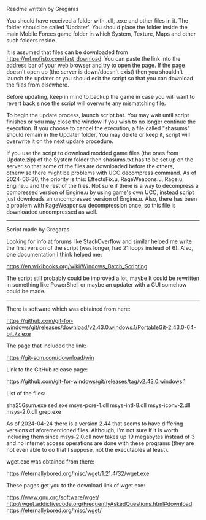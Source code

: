 Readme written by Gregaras

You should have received a folder with .dll, .exe and other files in it. The folder should be called 'Updater'. You should place the folder inside the main Mobile Forces game folder in which System, Texture, Maps and other such folders reside.

It is assumed that files can be downloaded from https://mf.nofisto.com/fast_download. You can paste the link into the address bar of your web browser and try to open the page. If the page doesn't open up (the server is down/doesn't exist) then you shouldn't launch the updater or you should edit the script so that you can download the files from elsewhere.

Before updating, keep in mind to backup the game in case you will want to revert back since the script will overwrite any mismatching file.

To begin the update process, launch script.bat. You may wait until script finishes or you may close the window If you wish to no longer continue the execution. If you choose to cancel the execution, a file called "shasums" should remain in the Updater folder. You may delete or keep it, script will overwrite it on the next updare procedure.

If you use the script to download modded game files (the ones from Update.zip) of the System folder then shasums.txt has to be set up on the server so that some of the files are downloaded before the others, otherwise there might be problems with UCC decompress command. As of 2024-06-30, the priority is this: EffectsFix.u, RageWeapons.u, Rage.u, Engine.u and the rest of the files. Not sure if there is a way to decompress a compressed version of Engine.u by using game's own UCC, instead script just downloads an uncompressed version of Engine.u. Also, there has been a problem with RageWeapons.u decompression once, so this file is downloaded uncompressed as well.


*****

Script made by Gregaras

Looking for info at forums like StackOverflow and similar helped me write the first version of the script (was longer, had 21 loops instead of 6). Also, one documentation I think helped me:

https://en.wikibooks.org/wiki/Windows_Batch_Scripting

The script still probably could be improved a lot, maybe It could be rewritten in something like PowerShell or maybe an updater with a GUI somehow could be made.

*****

There is software which was obtained from here:

https://github.com/git-for-windows/git/releases/download/v2.43.0.windows.1/PortableGit-2.43.0-64-bit.7z.exe

The page that included the link:

https://git-scm.com/download/win

Link to the GitHub release page:

https://github.com/git-for-windows/git/releases/tag/v2.43.0.windows.1 

List of the files:

sha256sum.exe
sed.exe
msys-pcre-1.dll
msys-intl-8.dll
msys-iconv-2.dll
msys-2.0.dll
grep.exe

As of 2024-04-24 there is a version 2.44 that seems to have differing versions of aforementioned files. Although, I'm not sure If it is worth including them since msys-2.0.dll now takes up 19 megabytes instead of 3 and no internet access operations are done with these programs (they are not even able to do that I suppose, not the executables at least).


wget.exe was obtained from there:

https://eternallybored.org/misc/wget/1.21.4/32/wget.exe

These pages get you to the download link of wget.exe:

https://www.gnu.org/software/wget/
http://wget.addictivecode.org/FrequentlyAskedQuestions.html#download
https://eternallybored.org/misc/wget/
